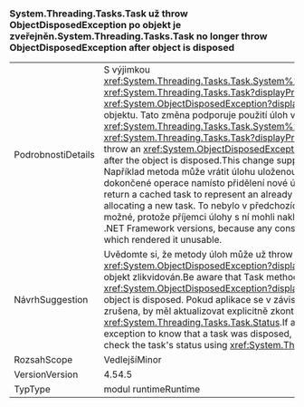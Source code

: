 ### <a name="systemthreadingtaskstask-no-longer-throw-objectdisposedexception-after-object-is-disposed"></a><span data-ttu-id="e2973-101">System.Threading.Tasks.Task už throw ObjectDisposedException po objekt je zveřejněn.</span><span class="sxs-lookup"><span data-stu-id="e2973-101">System.Threading.Tasks.Task no longer throw ObjectDisposedException after object is disposed</span></span>

|   |   |
|---|---|
|<span data-ttu-id="e2973-102">Podrobnosti</span><span class="sxs-lookup"><span data-stu-id="e2973-102">Details</span></span>|<span data-ttu-id="e2973-103">S výjimkou <xref:System.Threading.Tasks.Task.System%23IAsyncResult%23AsyncWaitHandle>, <xref:System.Threading.Tasks.Task?displayProperty=name> metody už throw <xref:System.ObjectDisposedException?displayProperty=name> výjimka po uvolnění objektu. Tato změna podporuje použití úloh v mezipaměti.</span><span class="sxs-lookup"><span data-stu-id="e2973-103">Except for <xref:System.Threading.Tasks.Task.System%23IAsyncResult%23AsyncWaitHandle>, <xref:System.Threading.Tasks.Task?displayProperty=name> methods no longer throw an <xref:System.ObjectDisposedException?displayProperty=name> exception after the object is disposed.This change supports the use of cached tasks.</span></span> <span data-ttu-id="e2973-104">Například metoda může vrátit úlohu uloženou v mezipaměti pro zastupování již dokončené operace namísto přidělení nové úlohy.</span><span class="sxs-lookup"><span data-stu-id="e2973-104">For example, a method can return a cached task to represent an already completed operation instead of allocating a new task.</span></span> <span data-ttu-id="e2973-105">To nebylo v předchozích verzích rozhraní .NET Framework možné, protože příjemci úlohy s ní mohli nakládat.</span><span class="sxs-lookup"><span data-stu-id="e2973-105">This was impossible in previous .NET Framework versions, because any consumer of the task could dispose of it, which rendered it unusable.</span></span>|
|<span data-ttu-id="e2973-106">Návrh</span><span class="sxs-lookup"><span data-stu-id="e2973-106">Suggestion</span></span>|<span data-ttu-id="e2973-107">Uvědomte si, že metody úloh může už throw <xref:System.ObjectDisposedException?displayProperty=name> v případech, kdy je objekt zlikvidován.</span><span class="sxs-lookup"><span data-stu-id="e2973-107">Be aware that Task methods may no longer throw <xref:System.ObjectDisposedException?displayProperty=name> in cases when the object is disposed.</span></span> <span data-ttu-id="e2973-108">Pokud aplikace se v závislosti na výjimku vědět, že úloha byla zrušena, by měl aktualizovat explicitně zkontrolovat stav úkolu pomocí <xref:System.Threading.Tasks.Task.Status>.</span><span class="sxs-lookup"><span data-stu-id="e2973-108">If an app was depending on this exception to know that a task was disposed, it should be updated to explicitly check the task's status using <xref:System.Threading.Tasks.Task.Status>.</span></span>|
|<span data-ttu-id="e2973-109">Rozsah</span><span class="sxs-lookup"><span data-stu-id="e2973-109">Scope</span></span>|<span data-ttu-id="e2973-110">Vedlejší</span><span class="sxs-lookup"><span data-stu-id="e2973-110">Minor</span></span>|
|<span data-ttu-id="e2973-111">Version</span><span class="sxs-lookup"><span data-stu-id="e2973-111">Version</span></span>|<span data-ttu-id="e2973-112">4.5</span><span class="sxs-lookup"><span data-stu-id="e2973-112">4.5</span></span>|
|<span data-ttu-id="e2973-113">Typ</span><span class="sxs-lookup"><span data-stu-id="e2973-113">Type</span></span>|<span data-ttu-id="e2973-114">modul runtime</span><span class="sxs-lookup"><span data-stu-id="e2973-114">Runtime</span></span>|

